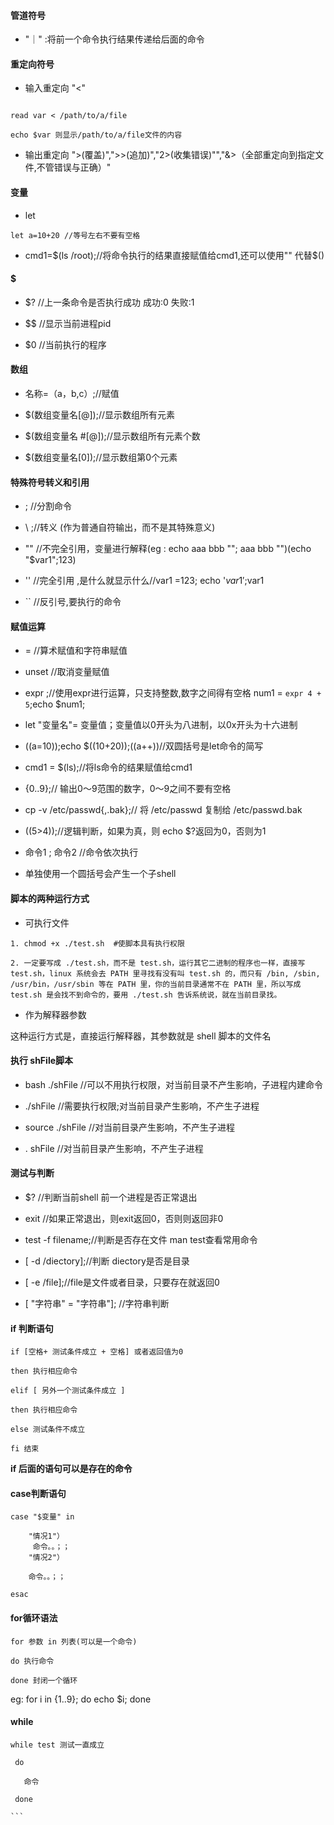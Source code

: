 #### 管道符号

- "｜" :将前一个命令执行结果传递给后面的命令

#### 重定向符号

- 输入重定向 "<"

````

read var < /path/to/a/file

echo $var 则显示/path/to/a/file文件的内容

````

- 输出重定向 ">(覆盖)",">>(追加)","2>(收集错误)"","&>（全部重定向到指定文件,不管错误与正确）"

#### 变量

- let 

```
let a=10+20 //等号左右不要有空格

```
- cmd1=$(ls /root);//将命令执行的结果直接赋值给cmd1,还可以使用"" 代替$()


#### $

- $? //上一条命令是否执行成功 成功:0 失败:1

- $$ //显示当前进程pid

- $0 //当前执行的程序

#### 数组

- 名称=（a，b,c）;//赋值

- $(数组变量名[@]);//显示数组所有元素

- $(数组变量名 #[@]);//显示数组所有元素个数

- $(数组变量名[0]);//显示数组第0个元素


#### 特殊符号转义和引用

- ; //分割命令

- \ ;//转义 (作为普通自符输出，而不是其特殊意义)

- "" //不完全引用，变量进行解释(eg : echo aaa bbb \"\"; aaa bbb "")(echo "$var1";123)

- '' //完全引用 ,是什么就显示什么//var1 =123; echo '$var1';$var1

- `` //反引号,要执行的命令

#### 赋值运算

- = //算术赋值和字符串赋值

- unset //取消变量赋值

- expr ;//使用expr进行运算，只支持整数,数字之间得有空格  num1 = `expr 4 + 5`;echo $num1;

- let "变量名"= 变量值；变量值以0开头为八进制，以0x开头为十六进制

- ((a=10));echo $((10+20));((a++))//双圆括号是let命令的简写

- cmd1 = $(ls);//将ls命令的结果赋值给cmd1

- {0..9};// 输出0～9范围的数字，0～9之间不要有空格

- cp -v /etc/passwd{,.bak};// 将 /etc/passwd 复制给 /etc/passwd.bak

- ((5>4));//逻辑判断，如果为真，则 echo $?返回为0，否则为1

- 命令1 ; 命令2 //命令依次执行

- 单独使用一个圆括号会产生一个子shell

#### 脚本的两种运行方式

- 可执行文件

```
1. chmod +x ./test.sh  #使脚本具有执行权限

2. 一定要写成 ./test.sh，而不是 test.sh，运行其它二进制的程序也一样，直接写 test.sh，linux 系统会去 PATH 里寻找有没有叫 test.sh 的，而只有 /bin, /sbin, /usr/bin，/usr/sbin 等在 PATH 里，你的当前目录通常不在 PATH 里，所以写成 test.sh 是会找不到命令的，要用 ./test.sh 告诉系统说，就在当前目录找。

```

- 作为解释器参数

这种运行方式是，直接运行解释器，其参数就是 shell 脚本的文件名

#### 执行 shFile脚本

- bash ./shFile  //可以不用执行权限，对当前目录不产生影响，子进程内建命令

- ./shFile   //需要执行权限;对当前目录产生影响，不产生子进程

- source ./shFile  //对当前目录产生影响，不产生子进程

- . shFile //对当前目录产生影响，不产生子进程

#### 测试与判断

- $? //判断当前shell 前一个进程是否正常退出

- exit //如果正常退出，则exit返回0，否则则返回非0

- test -f filename;//判断是否存在文件 man test查看常用命令

- [ -d /diectory];//判断 diectory是否是目录

- [ -e /file];//file是文件或者目录，只要存在就返回0

- [ "字符串" = "字符串"]; //字符串判断

#### if 判断语句

```
if [空格+ 测试条件成立 + 空格] 或者返回值为0 

then 执行相应命令

elif [ 另外一个测试条件成立 ]

then 执行相应命令

else 测试条件不成立

fi 结束

```

**if 后面的语句可以是存在的命令**

#### case判断语句

```
case "$变量" in
    
    "情况1"）
     命令。。；；
    "情况2"）
    
    命令。。；；
    
esac

```

#### for循环语法

````
for 参数 in 列表(可以是一个命令)

do 执行命令

done 封闭一个循环

````

eg: for i in {1..9}; do echo $i; done


#### while 

````
while test 测试一直成立

 do
 
   命令
   
 done
 
```